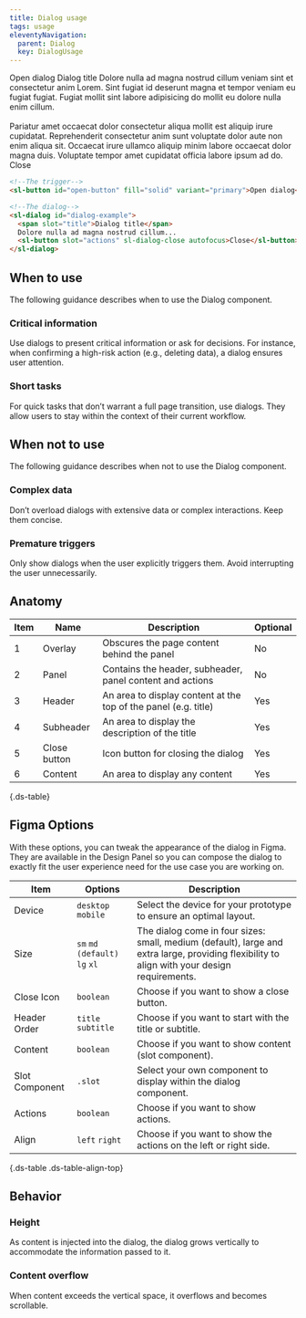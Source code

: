 ```yaml
---
title: Dialog usage
tags: usage
eleventyNavigation:
  parent: Dialog
  key: DialogUsage
---
```


<section>
<div class="ds-example">

<sl-button id="open-button" fill="solid" variant="primary">Open dialog</sl-button>
<sl-dialog id="dialog-example">
<span slot="title">Dialog title</span>
Dolore nulla ad magna nostrud cillum veniam sint et consectetur anim Lorem. Sint fugiat id deserunt magna et
tempor veniam eu fugiat fugiat. Fugiat mollit sint labore adipisicing do mollit eu dolore nulla enim cillum.<br/><br/>
Pariatur amet occaecat dolor consectetur aliqua mollit est aliquip irure cupidatat. Reprehenderit consectetur
anim sunt voluptate dolor aute non enim aliqua sit. Occaecat irure ullamco aliquip minim labore occaecat dolor
magna duis. Voluptate tempor amet cupidatat officia labore ipsum ad do.
<sl-button slot="actions" sl-dialog-close autofocus>Close</sl-button>
</sl-dialog>

</div>

<div class="ds-code">

  ```html
<!--The trigger-->
<sl-button id="open-button" fill="solid" variant="primary">Open dialog</sl-button>

<!--The dialog-->
<sl-dialog id="dialog-example">
    <span slot="title">Dialog title</span>
    Dolore nulla ad magna nostrud cillum...
    <sl-button slot="actions" sl-dialog-close autofocus>Close</sl-button>
</sl-dialog>
  ```

</div>
</section>

<section>

## When to use

The following guidance describes when to use the Dialog component.

### Critical information
  
Use dialogs to present critical information or ask for decisions. For instance, when confirming a high-risk action (e.g., deleting data), a dialog ensures user attention.

### Short tasks
  
For quick tasks that don’t warrant a full page transition, use dialogs. They allow users to stay within the context of their current workflow.

</section>

<section>

## When not to use

The following guidance describes when not to use the Dialog component.

### Complex data
  
Don’t overload dialogs with extensive data or complex interactions. Keep them concise.

### Premature triggers
  
Only show dialogs when the user explicitly triggers them. Avoid interrupting the user unnecessarily.

</section>

<section>

## Anatomy

<div class="ds-table-wrapper">

| Item | Name | Description | Optional|
|-|-|-|-|
| 1 | Overlay | Obscures the page content behind the panel |No|
| 2 | Panel	| Contains the header, subheader, panel content and actions |No|
| 3 | Header | An area to display content at the top of the panel (e.g. title)| Yes |
| 4 | Subheader	| An area to display the description of the title| Yes |
| 5 | Close button| Icon button for closing the dialog | Yes |
| 6 | Content | An area to display any content | Yes |

{.ds-table}

</div>

</section>

<section>

## Figma Options
With these options, you can tweak the appearance of the dialog in Figma. They are available in the Design Panel so you can compose the dialog to exactly fit the user experience need for the use case you are working on.

<div class="ds-table-wrapper">
  
|Item|Options|Description|
|-|-|-|
|Device|`desktop` `mobile`| Select the device for your prototype to ensure an optimal layout.|
|Size|`sm` `md (default)` `lg` `xl`|The dialog come in four sizes: small, medium (default), large and extra large, providing flexibility to align with your design requirements.|
|Close Icon|`boolean`| Choose if you want to show a close button.|
|Header Order|`title` `subtitle`| Choose if you want to start with the title or subtitle.|
|Content|`boolean`| Choose if you want to show content (slot component).|
|Slot Component|`.slot`|Select your own component to display within the dialog component.|
|Actions|`boolean`| Choose if you want to show actions.|
|Align|`left` `right`| Choose if you want to show the actions on the left or right side.|

{.ds-table .ds-table-align-top}

</div>
  
</section>

<section>
  
## Behavior

### Height
As content is injected into the dialog, the dialog grows vertically to accommodate the information passed to it.

### Content overflow
When content exceeds the vertical space, it overflows and becomes scrollable. 
  
</section>

<script>

const openBtn = document.querySelector("#open-button");
const dialogExample = document.querySelector("#dialog-example");


openBtn.addEventListener("click", () => {
    if (dialogExample) {
      dialogExample.showModal();
    }
  })

</script>
